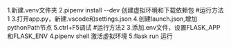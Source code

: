1.新建.venv文件夹
2.pipenv install --dev 创建虚拟环境和下载依赖包
#运行方法1
3.打开app.py，新建.vscode和settings.json
4.创建launch.json,增加pythonPath节点
5.ctrl+F5调试
#运行方法2
3.添加.env文件，设置FLASK_APP和FLASK_ENV
4.pipenv shell  激活虚拟环境
5.flask run 运行
